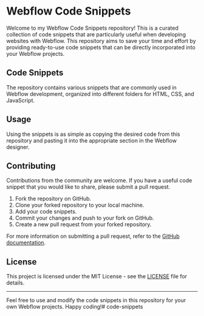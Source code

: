 # Webflow Code Snippets

Welcome to my Webflow Code Snippets repository! This is a curated collection of code snippets that are particularly useful when developing websites with Webflow. This repository aims to save your time and effort by providing ready-to-use code snippets that can be directly incorporated into your Webflow projects.

## Code Snippets

The repository contains various snippets that are commonly used in Webflow development, organized into different folders for HTML, CSS, and JavaScript.

## Usage

Using the snippets is as simple as copying the desired code from this repository and pasting it into the appropriate section in the Webflow designer.

## Contributing

Contributions from the community are welcome. If you have a useful code snippet that you would like to share, please submit a pull request.

1. Fork the repository on GitHub.
2. Clone your forked repository to your local machine.
3. Add your code snippets.
4. Commit your changes and push to your fork on GitHub.
5. Create a new pull request from your forked repository.

For more information on submitting a pull request, refer to the [GitHub documentation](https://docs.github.com/en/github/collaborating-with-issues-and-pull-requests/creating-a-pull-request).

## License

This project is licensed under the MIT License - see the [LICENSE](LICENSE) file for details.

---

Feel free to use and modify the code snippets in this repository for your own Webflow projects. Happy coding!# code-snippets
